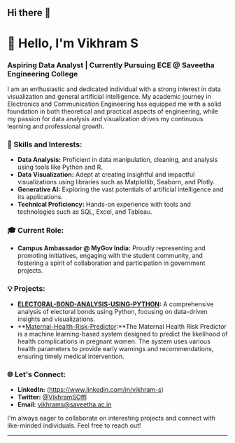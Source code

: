 ## Hi there 👋

# 👋 Hello, I'm Vikhram S

### Aspiring Data Analyst | Currently Pursuing ECE @ Saveetha Engineering College
 
I am an enthusiastic and dedicated individual with a strong interest in data visualization and general artificial intelligence. My academic journey in Electronics and Communication Engineering has equipped me with a solid foundation in both theoretical and practical aspects of engineering, while my passion for data analysis and visualization drives my continuous learning and professional growth.

### 🚀 Skills and Interests:
- **Data Analysis:** Proficient in data manipulation, cleaning, and analysis using tools like Python and R.
- **Data Visualization:** Adept at creating insightful and impactful visualizations using libraries such as Matplotlib, Seaborn, and Plotly.
- **Generative AI:** Exploring the vast potentials of artificial intelligence and its applications.
- **Technical Proficiency:** Hands-on experience with tools and technologies such as SQL, Excel, and Tableau.

### 🎓 Current Role:
- **Campus Ambassador @ MyGov India:** Proudly representing and promoting initiatives, engaging with the student community, and fostering a spirit of collaboration and participation in government projects.

### 💡 Projects:
- **[ELECTORAL-BOND-ANALYSIS-USING-PYTHON](https://github.com/Vikhram-S/ELECTORAL-BOND-ANALYSIS-USING-PYTHON):** A comprehensive analysis of electoral bonds using Python, focusing on data-driven insights and visualizations.
- **[Maternal-Health-Risk-Predictor](https://github.com/Vikhram-S/Maternal-Health-Risk-Predictor):**The Maternal Health Risk Predictor is a machine learning-based system designed to predict the likelihood of health complications in pregnant women. The system uses various health parameters to provide early warnings and recommendations, ensuring timely medical intervention.

### 🌐 Let's Connect:
- **LinkedIn:** (https://www.linkedin.com/in/vikhram-s)
- **Twitter:** [@VikhramSOffl](https://twitter.com/VikhramSOffl)
- **Email:** [vikhrams@saveetha.ac.in](mailto:vikhrams@saveetha.ac.in)

I'm always eager to collaborate on interesting projects and connect with like-minded individuals. Feel free to reach out!

---


